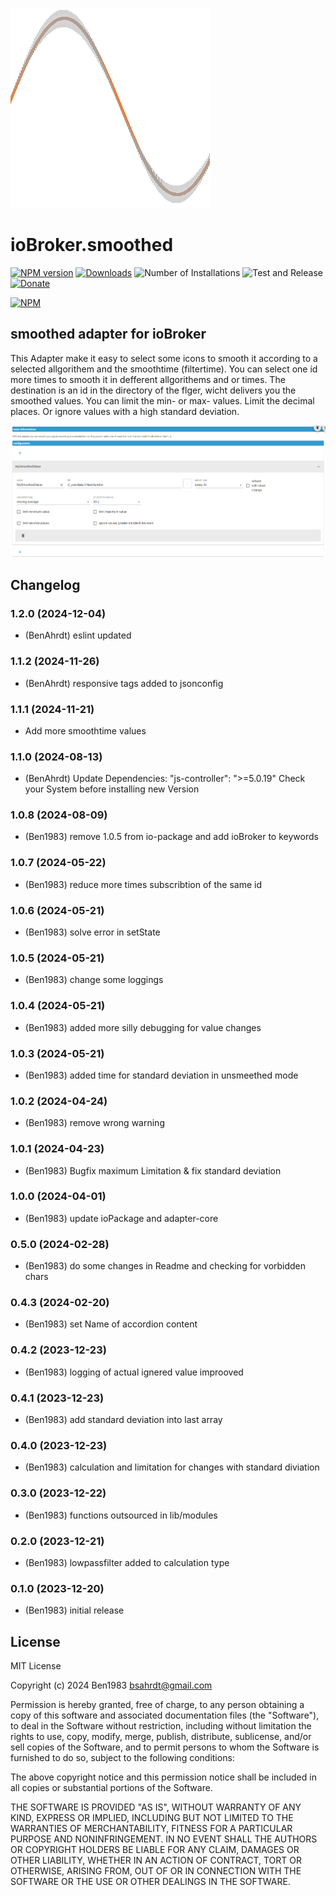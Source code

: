 ![Logo](admin/smoothed.png)
# ioBroker.smoothed

[![NPM version](https://img.shields.io/npm/v/iobroker.smoothed.svg)](https://www.npmjs.com/package/iobroker.smoothed)
[![Downloads](https://img.shields.io/npm/dm/iobroker.smoothed.svg)](https://www.npmjs.com/package/iobroker.smoothed)
![Number of Installations](https://iobroker.live/badges/smoothed-installed.svg)
![Test and Release](https://github.com/BenAhrdt/iobroker.smoothed/workflows/Test%20and%20Release/badge.svg)
[![Donate](https://img.shields.io/badge/paypal-donate%20|%20spenden-blue.svg)](https://paypal.me/besc83)

[![NPM](https://nodei.co/npm/iobroker.smoothed.png?downloads=true)](https://nodei.co/npm/iobroker.janitza-gridvis/)

## smoothed adapter for ioBroker
This Adapter make it easy to select some icons to smooth it
according to a selected allgorithem and the smoothtime (filtertime).
You can select one id more times to smooth it in defferent allgorithems
and or times.
The destination is an id in the directory of the flger, wicht delivers you
the smoothed values.
You can limit the min- or max- values.
Limit the decimal places.
Or ignore values with a high standard deviation.

![alt text](image.png)

## Changelog
<!--
	Placeholder for the next version (at the beginning of the line):
	### **WORK IN PROGRESS**
-->
### 1.2.0 (2024-12-04)
* (BenAhrdt) eslint updated

### 1.1.2 (2024-11-26)
* (BenAhrdt) responsive tags added to jsonconfig

### 1.1.1 (2024-11-21)
* Add more smoothtime values

### 1.1.0 (2024-08-13)
* (BenAhrdt) Update Dependencies: "js-controller": ">=5.0.19"
  Check your System before installing new Version

### 1.0.8 (2024-08-09)
* (Ben1983) remove 1.0.5 from io-package and add ioBroker to keywords

### 1.0.7 (2024-05-22)
* (Ben1983) reduce more times subscribtion of the same id

### 1.0.6 (2024-05-21)
* (Ben1983) solve error in setState

### 1.0.5 (2024-05-21)
* (Ben1983) change some loggings

### 1.0.4 (2024-05-21)
* (Ben1983) added more silly debugging for value changes

### 1.0.3 (2024-05-21)
* (Ben1983) added time for standard deviation in unsmeethed mode

### 1.0.2 (2024-04-24)
* (Ben1983) remove wrong warning

### 1.0.1 (2024-04-23)
* (Ben1983) Bugfix maximum Limitation & fix standard deviation

### 1.0.0 (2024-04-01)
* (Ben1983) update ioPackage and adapter-core

### 0.5.0 (2024-02-28)
* (Ben1983) do some changes in Readme and checking for vorbidden chars

### 0.4.3 (2024-02-20)
* (Ben1983) set Name of accordion content

### 0.4.2 (2023-12-23)
* (Ben1983) logging of actual ignered value improoved

### 0.4.1 (2023-12-23)
* (Ben1983) add standard deviation into last array

### 0.4.0 (2023-12-23)
* (Ben1983) calculation and limitation for changes with standard diviation

### 0.3.0 (2023-12-22)
* (Ben1983) functions outsourced in lib/modules

### 0.2.0 (2023-12-21)
* (Ben1983) lowpassfilter added to calculation type

### 0.1.0 (2023-12-20)
* (Ben1983) initial release

## License
MIT License

Copyright (c) 2024 Ben1983 <bsahrdt@gmail.com>

Permission is hereby granted, free of charge, to any person obtaining a copy
of this software and associated documentation files (the "Software"), to deal
in the Software without restriction, including without limitation the rights
to use, copy, modify, merge, publish, distribute, sublicense, and/or sell
copies of the Software, and to permit persons to whom the Software is
furnished to do so, subject to the following conditions:

The above copyright notice and this permission notice shall be included in all
copies or substantial portions of the Software.

THE SOFTWARE IS PROVIDED "AS IS", WITHOUT WARRANTY OF ANY KIND, EXPRESS OR
IMPLIED, INCLUDING BUT NOT LIMITED TO THE WARRANTIES OF MERCHANTABILITY,
FITNESS FOR A PARTICULAR PURPOSE AND NONINFRINGEMENT. IN NO EVENT SHALL THE
AUTHORS OR COPYRIGHT HOLDERS BE LIABLE FOR ANY CLAIM, DAMAGES OR OTHER
LIABILITY, WHETHER IN AN ACTION OF CONTRACT, TORT OR OTHERWISE, ARISING FROM,
OUT OF OR IN CONNECTION WITH THE SOFTWARE OR THE USE OR OTHER DEALINGS IN THE
SOFTWARE.